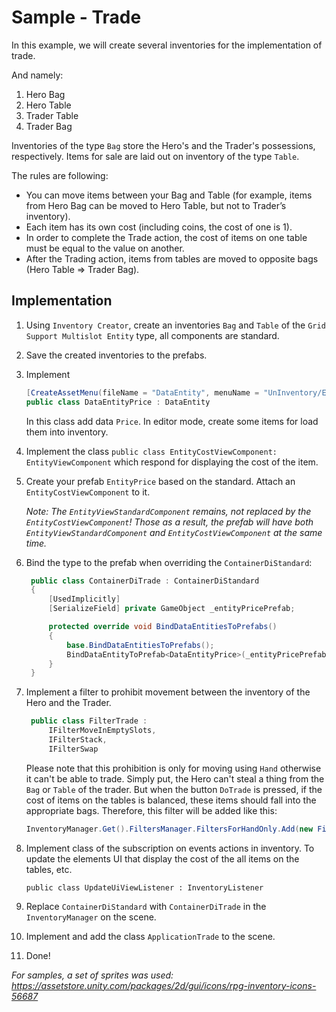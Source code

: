 
# Sample - Trade

 In this example, we will create several inventories for the implementation of trade.

 And namely:

  1. Hero Bag
  2. Hero Table
  3. Trader Table
  4. Trader Bag

 Inventories of the type `Bag` store the Hero's and the Trader's possessions, respectively.
Items for sale are laid out on inventory of the type `Table`.

  The rules are following:

- You can move items between your Bag and Table (for example, items from Hero Bag can be moved to Hero Table, but not to Trader’s inventory).
- Each item has its own cost (including coins, the cost of one is 1).
- In order to complete the Trade action, the cost of items on one table must be equal to the value on another.
- After the Trading action, items from tables are moved to opposite bags (Hero Table => Trader Bag).

## Implementation

1. Using `Inventory Creator`, create an inventories `Bag` and `Table` of the `Grid Support Multislot Entity` type, all components are standard.

2. Save the created inventories to the prefabs.

3. Implement

    ```csharp
    [CreateAssetMenu(fileName = "DataEntity", menuName = "UnInventory/Entity Price")]
    public class DataEntityPrice : DataEntity
    ```

    In this class add data `Price`.
    In editor mode, create some items for load them into inventory.

4. Implement the class `public class EntityCostViewComponent: EntityViewComponent` which respond for displaying the cost of the item.

5. Create your prefab `EntityPrice` based on the standard. Attach an `EntityCostViewComponent` to it.

    *Note: The `EntityViewStandardComponent` remains, not replaced by the `EntityCostViewComponent`! Those as a result, the prefab will have both `EntityViewStandardComponent` and `EntityCostViewComponent` at the same time.*

6. Bind the type to the prefab when overriding the `ContainerDiStandard`:

   ```csharp
    public class ContainerDiTrade : ContainerDiStandard
    {
        [UsedImplicitly]
        [SerializeField] private GameObject _entityPricePrefab;

        protected override void BindDataEntitiesToPrefabs()
        {
            base.BindDataEntitiesToPrefabs();
            BindDataEntityToPrefab<DataEntityPrice>(_entityPricePrefab);
        }
    }
    ```

7. Implement a filter to prohibit movement between the inventory of the Hero and the Trader.

   ```csharp
    public class FilterTrade :
        IFilterMoveInEmptySlots,
        IFilterStack,
        IFilterSwap
    ```

   Please note that this prohibition is only for moving using `Hand` otherwise it can't be able to trade. Simply put, the Hero can't steal a thing from the `Bag` or `Table` of the trader. But when the button `DoTrade` is pressed, if the cost of items on the tables is balanced, these items should fall into the appropriate bags.
    Therefore, this filter will be added like this:

      ```csharp
      InventoryManager.Get().FiltersManager.FiltersForHandOnly.Add(new FilterTrade(new List<IDataInventoryContainer>(){_heroBag, _heroTable}));
      ```

8. Implement class of the subscription on events actions in inventory.
To update the elements UI that display the cost of the all items on the tables, etc.

    `public class UpdateUiViewListener : InventoryListener`

9. Replace `ContainerDiStandard` with `ContainerDiTrade` in the `InventoryManager` on the scene. 

10. Implement and add the class `ApplicationTrade` to the scene.

11. Done!

*For samples, a set of sprites was used:
https://assetstore.unity.com/packages/2d/gui/icons/rpg-inventory-icons-56687*